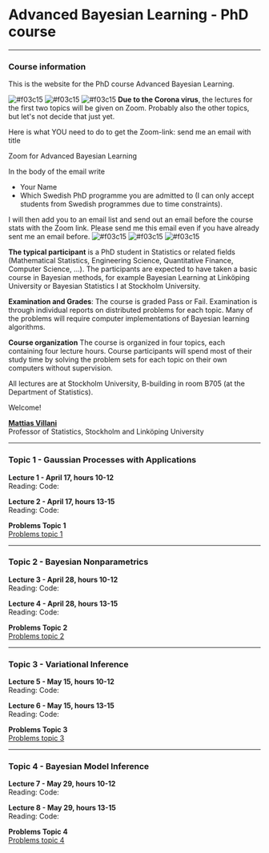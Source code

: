 # Advanced Bayesian Learning - PhD course

---

### Course information

This is the website for the PhD course Advanced Bayesian Learning.

![#f03c15](https://placehold.it/15/f03c15/000000?text=+) ![#f03c15](https://placehold.it/15/f03c15/000000?text=+) ![#f03c15](https://placehold.it/15/f03c15/000000?text=+) **Due to the Corona virus**, the lectures for the first two topics will be given on Zoom. Probably also the other topics, but let's not decide that just yet.

Here is what YOU need to do to get the Zoom-link: send me an email with title

Zoom for Advanced Bayesian Learning

In the body of the email write

- Your Name
- Which Swedish PhD programme you are admitted to (I can only accept students from Swedish programmes due to time constraints).

I will then add you to an email list and send out an email before the course stats with the Zoom link.
Please send me this email even if you have already sent me an email before.  ![#f03c15](https://placehold.it/15/f03c15/000000?text=+)
![#f03c15](https://placehold.it/15/f03c15/000000?text=+)
![#f03c15](https://placehold.it/15/f03c15/000000?text=+)


**The typical participant** is a PhD student in Statistics or related fields (Mathematical Statistics, Engineering Science, Quantitative Finance, Computer Science, ...). The participants are expected to have taken a basic course in Bayesian methods, for example Bayesian Learning at Linköping University or Bayesian Statistics I at Stockholm University.

**Examination and Grades**: The course is graded Pass or Fail. Examination is through individual reports on distributed problems for each topic. Many of the problems will require computer implementations of Bayesian learning algorithms.

**Course organization**
The course is organized in four topics, each containing four lecture hours. Course participants will spend most of their study time by solving the problem sets for each topic on their own computers without supervision.

All lectures are at Stockholm University, B-building in room B705 (at the Department of Statistics).

Welcome!

[**Mattias Villani**](https://www.mattiasvillani.com/) \
Professor of Statistics, Stockholm and Linköping University

---


### Topic 1 - Gaussian Processes with Applications

**Lecture 1 - April 17, hours 10-12**\
Reading:
Code:

**Lecture 2 - April 17, hours 13-15**\
Reading:
Code:

**Problems Topic 1**\
[Problems topic 1](TBA)


---


### Topic 2 - Bayesian Nonparametrics

**Lecture 3 - April 28, hours 10-12**\
Reading:
Code:

**Lecture 4 - April 28, hours 13-15**\
Reading:
Code:

**Problems Topic 2**\
[Problems topic 2](TBA)


---


### Topic 3 -  Variational Inference

**Lecture 5 - May 15, hours 10-12**\
Reading:
Code:

**Lecture 6 - May 15, hours 13-15**\
Reading:
Code:

**Problems Topic 3**\
[Problems topic 3](TBA)


---


### Topic 4 - Bayesian Model Inference

**Lecture 7 - May 29, hours 10-12**\
Reading:
Code:

**Lecture 8 - May 29, hours 13-15**\
Reading:
Code:

**Problems Topic 4**\
[Problems topic 4](TBA)
